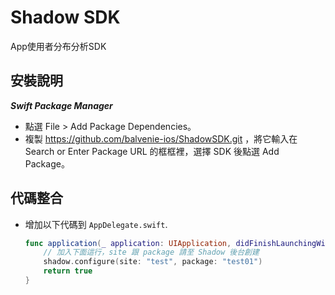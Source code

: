 # Shadow SDK

App使用者分布分析SDK

## 安裝說明

***Swift Package Manager***
	
* 點選 File > Add Package Dependencies。
* 複製 https://github.com/balvenie-ios/ShadowSDK.git ，將它輸入在 Search or Enter Package URL 的框框裡，選擇 SDK 後點選 Add Package。

## 代碼整合

- 增加以下代碼到 `AppDelegate.swift`.

	```swift
	func application(_ application: UIApplication, didFinishLaunchingWithOptions launchOptions: [UIApplication.LaunchOptionsKey: Any]?) -> Bool { 
		// 加入下面這行，site 跟 package 請至 Shadow 後台創建
		shadow.configure(site: "test", package: "test01")
		return true
	}
	```
